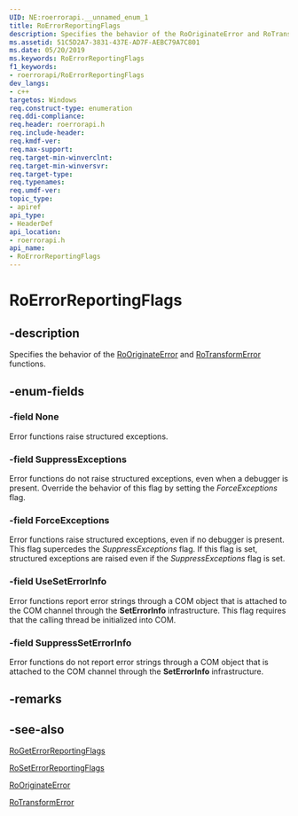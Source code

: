 ```yaml
---
UID: NE:roerrorapi.__unnamed_enum_1
title: RoErrorReportingFlags
description: Specifies the behavior of the RoOriginateError and RoTransformError functions.
ms.assetid: 51C5D2A7-3831-437E-AD7F-AEBC79A7C801
ms.date: 05/20/2019
ms.keywords: RoErrorReportingFlags
f1_keywords:
- roerrorapi/RoErrorReportingFlags
dev_langs:
- c++
targetos: Windows
req.construct-type: enumeration
req.ddi-compliance: 
req.header: roerrorapi.h
req.include-header: 
req.kmdf-ver: 
req.max-support: 
req.target-min-winverclnt: 
req.target-min-winversvr: 
req.target-type: 
req.typenames: 
req.umdf-ver: 
topic_type:
- apiref
api_type:
- HeaderDef
api_location:
- roerrorapi.h
api_name:
- RoErrorReportingFlags
---
```


# RoErrorReportingFlags

## -description

Specifies the behavior of the [RoOriginateError](nf-roerrorapi-rooriginateerror.md) and [RoTransformError](nf-roerrorapi-rotransformerror.md) functions.

## -enum-fields

### -field None

Error functions raise structured exceptions.

### -field SuppressExceptions

Error functions do not raise structured exceptions, even when a debugger is present.
Override the behavior of this flag by setting the *ForceExceptions* flag.

### -field ForceExceptions

Error functions raise structured exceptions, even if no debugger is present.
This flag supercedes the *SuppressExceptions* flag.
If this flag is set, structured exceptions are raised even if the *SuppressExceptions* flag is set.

### -field UseSetErrorInfo

Error functions report error strings through a COM object that is attached to the COM channel through the **SetErrorInfo** infrastructure.
This flag requires that the calling thread be initialized into COM.

### -field SuppressSetErrorInfo

Error functions do not report error strings through a COM object that is attached to the COM channel through the **SetErrorInfo** infrastructure.

## -remarks

## -see-also

[RoGetErrorReportingFlags](nf-roerrorapi-rogeterrorreportingflags.md)

[RoSetErrorReportingFlags](nf-roerrorapi-roseterrorreportingflags.md)

[RoOriginateError](nf-roerrorapi-rooriginateerror.md)

[RoTransformError](nf-roerrorapi-rotransformerror.md)

